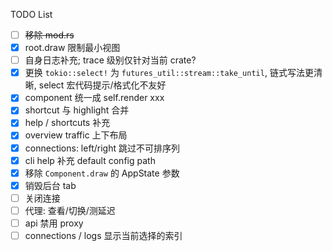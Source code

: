 TODO List

- [ ] ~~移除 mod.rs~~
- [x] root.draw 限制最小视图
- [ ] 自身日志补充; trace 级别仅针对当前 crate?
- [x] 更换 `tokio::select!` 为 `futures_util::stream::take_until`, 链式写法更清晰, select 宏代码提示/格式化不友好
- [x] component 统一成 self.render xxx
- [x] shortcut 与 highlight 合并
- [x] help / shortcuts 补充
- [x] overview traffic 上下布局
- [x] connections: left/right 跳过不可排序列
- [x] cli help 补充 default config path
- [x] 移除 `Component.draw` 的 AppState 参数
- [x] 销毁后台 tab
- [ ] 关闭连接
- [ ] 代理: 查看/切换/测延迟
- [ ] api 禁用 proxy
- [ ] connections / logs 显示当前选择的索引
